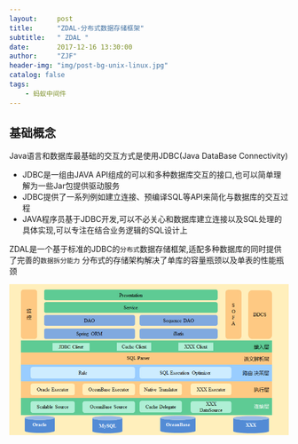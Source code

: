 ```yaml
---
layout:     post
title:      "ZDAL-分布式数据存储框架"
subtitle:   " ZDAL "
date:       2017-12-16 13:30:00
author:     "ZJF"
header-img: "img/post-bg-unix-linux.jpg"
catalog: false
tags:
    - 蚂蚁中间件
---
```


## 基础概念
Java语言和数据库最基础的交互方式是使用JDBC(Java DataBase Connectivity)
* JDBC是一组由JAVA API组成的可以和多种数据库交互的接口,也可以简单理解为一些Jar包提供驱动服务
* JDBC提供了一系列例如建立连接、预编译SQL等API来简化与数据库的交互过程
* JAVA程序员基于JDBC开发,可以不必关心和数据库建立连接以及SQL处理的具体实现,可以专注在结合业务逻辑的SQL设计上


ZDAL是一个基于标准的JDBC的`分布式`数据存储框架,适配多种数据库的同时提供了完善的`数据拆分能力`
分布式的存储架构解决了单库的容量瓶颈以及单表的性能瓶颈

![img](/img/in-post/zdal-architecture.jpg)


































